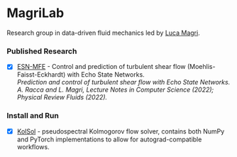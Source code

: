# MagriLab
Research group in data-driven fluid mechanics led by [Luca Magri](https://magrilab.ae.ic.ac.uk/). 

### **Published Research**
- [x] [ESN-MFE](https://github.com/MagriLab/ESN-MFE) - Control and prediction of turbulent shear flow (Moehlis-Faisst-Eckhardt) with Echo State Networks.
<br> *Prediction and control of turbulent shear flow with Echo State Networks. A. Racca and L. Magri, Lecture Notes in Computer Science (2022); Physical Review Fluids (2022).*



### **Install and Run**
- [x] [KolSol](https://github.com/MagriLab/KolSol) - pseudospectral Kolmogorov flow solver, contains both NumPy and PyTorch implementations to allow for autograd-compatible workflows. 
